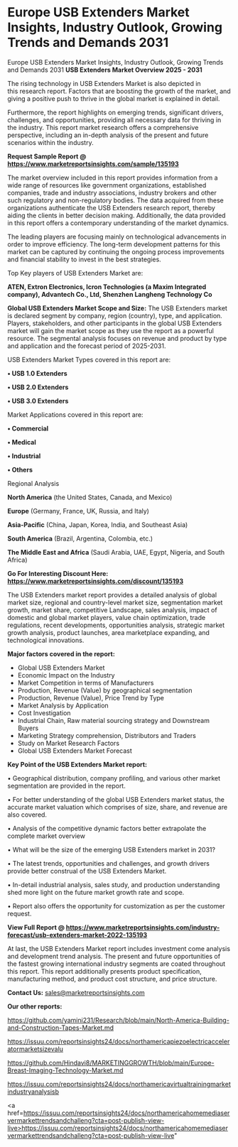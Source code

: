 # Europe USB Extenders Market Insights, Industry Outlook, Growing Trends and Demands 2031
Europe USB Extenders Market Insights, Industry Outlook, Growing Trends and Demands 2031
<Strong> USB Extenders Market Overview 2025 - 2031</strong>

The rising technology in USB Extenders Market is also depicted in this research report. Factors that are boosting the growth of the market, and giving a positive push to thrive in the global market is explained in detail.

Furthermore, the report highlights on emerging trends, significant drivers, challenges, and opportunities, providing all necessary data for thriving in the industry. This report market research offers a comprehensive perspective, including an in-depth analysis of the present and future scenarios within the industry.

<strong>Request Sample Report @ <a href=https://www.marketreportsinsights.com/sample/135193>https://www.marketreportsinsights.com/sample/135193</a></strong>

The market overview included in this report provides information from a wide range of resources like government organizations, established companies, trade and industry associations, industry brokers and other such regulatory and non-regulatory bodies. The data acquired from these organizations authenticate the USB Extenders research report, thereby aiding the clients in better decision making. Additionally, the data provided in this report offers a contemporary understanding of the market dynamics.

The leading players are focusing mainly on technological advancements in order to improve efficiency. The long-term development patterns for this market can be captured by continuing the ongoing process improvements and financial stability to invest in the best strategies.

Top Key players of USB Extenders Market are:

<strong>ATEN, Extron Electronics, Icron Technologies (a Maxim Integrated company), Advantech Co., Ltd, Shenzhen Langheng Technology Co</strong>

<strong><b>Global USB Extenders Market Scope and Size:</b></strong>
The USB Extenders market is declared segment by company, region (country), type, and application. Players, stakeholders, and other participants in the global USB Extenders market will gain the market scope as they use the report as a powerful resource. The segmental analysis focuses on revenue and product by type and application and the forecast period of 2025-2031.

USB Extenders Market Types covered in this report are:

<strong>• USB 1.0 Extenders

• USB 2.0 Extenders

• USB 3.0 Extenders</strong>

Market Applications covered in this report are:

<strong>• Commercial

• Medical

• Industrial

• Others</strong> 

Regional Analysis

<strong>North America</strong> (the United States, Canada, and Mexico)

<strong>Europe</strong> (Germany, France, UK, Russia, and Italy)

<strong>Asia-Pacific</strong> (China, Japan, Korea, India, and Southeast Asia)

<strong>South America</strong> (Brazil, Argentina, Colombia, etc.)

<strong>The Middle East and Africa</strong> (Saudi Arabia, UAE, Egypt, Nigeria, and South Africa)

<strong>Go For Interesting Discount Here: <a href=https://www.marketreportsinsights.com/discount/135193>https://www.marketreportsinsights.com/discount/135193</a></strong>

The USB Extenders market report provides a detailed analysis of global market size, regional and country-level market size, segmentation market growth, market share, competitive Landscape, sales analysis, impact of domestic and global market players, value chain optimization, trade regulations, recent developments, opportunities analysis, strategic market growth analysis, product launches, area marketplace expanding, and technological innovations.

<strong><b>Major factors covered in the report:</b></strong>
<ul>
  <li>Global USB Extenders Market </li>
  <li>Economic Impact on the Industry</li>
  <li>Market Competition in terms of Manufacturers</li>
  <li>Production, Revenue (Value) by geographical segmentation</li>
  <li>Production, Revenue (Value), Price Trend by Type</li>
  <li>Market Analysis by Application</li>
  <li>Cost Investigation</li>
  <li>Industrial Chain, Raw material sourcing strategy and Downstream Buyers</li>
  <li>Marketing Strategy comprehension, Distributors and Traders</li>
  <li>Study on Market Research Factors</li>
  <li>Global USB Extenders Market Forecast</li>
</ul>

<strong><b>Key Point of the USB Extenders Market report:</b></strong>

• Geographical distribution, company profiling, and various other market segmentation are provided in the report.

• For better understanding of the global USB Extenders market status, the accurate market valuation which comprises of size, share, and revenue are also covered.

• Analysis of the competitive dynamic factors better extrapolate the complete market overview

• What will be the size of the emerging USB Extenders market in 2031?

• The latest trends, opportunities and challenges, and growth drivers provide better construal of the USB Extenders Market.

• In-detail industrial analysis, sales study, and production understanding shed more light on the future market growth rate and scope.

• Report also offers the opportunity for customization as per the customer request.

<strong><b>View Full Report @ <a href=https://www.marketreportsinsights.com/industry-forecast/usb-extenders-market-2022-135193>https://www.marketreportsinsights.com/industry-forecast/usb-extenders-market-2022-135193</a></b></strong>


At last, the USB Extenders Market report includes investment come analysis and development trend analysis. The present and future opportunities of the fastest growing international industry segments are coated throughout this report. This report additionally presents product specification, manufacturing method, and product cost structure, and price structure.

<strong>Contact Us:</strong>
sales@marketreportsinsights.com

<strong>Our other reports:</strong>

<a href=https://github.com/yamini231/Research/blob/main/North-America-Building-and-Construction-Tapes-Market.md>https://github.com/yamini231/Research/blob/main/North-America-Building-and-Construction-Tapes-Market.md</a>

<a href=https://issuu.com/reportsinsights24/docs/northamericapiezoelectricacceleratormarketsizevalu>https://issuu.com/reportsinsights24/docs/northamericapiezoelectricacceleratormarketsizevalu</a>

<a href=https://github.com/Hindavi8/MARKETINGGROWTH/blob/main/Europe-Breast-Imaging-Technology-Market.md>https://github.com/Hindavi8/MARKETINGGROWTH/blob/main/Europe-Breast-Imaging-Technology-Market.md</a>

<a href=https://issuu.com/reportsinsights24/docs/northamericavirtualtrainingmarketindustryanalysisb>https://issuu.com/reportsinsights24/docs/northamericavirtualtrainingmarketindustryanalysisb</a>

<a href=https://issuu.com/reportsinsights24/docs/northamericahomemediaservermarkettrendsandchalleng?cta=post-publish-view-live>https://issuu.com/reportsinsights24/docs/northamericahomemediaservermarkettrendsandchalleng?cta=post-publish-view-live</a>"
